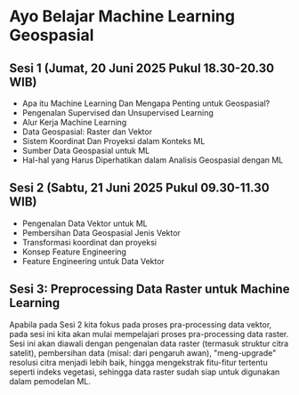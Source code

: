 # Ayo Belajar Machine Learning Geospasial

## Sesi 1 (Jumat, 20 Juni 2025 Pukul 18.30-20.30 WIB)
- Apa itu Machine Learning Dan Mengapa Penting untuk Geospasial?
- Pengenalan Supervised dan Unsupervised Learning
- Alur Kerja Machine Learning
- Data Geospasial: Raster dan Vektor
- Sistem Koordinat Dan Proyeksi dalam Konteks ML
- Sumber Data Geospasial untuk ML
- Hal-hal yang Harus Diperhatikan dalam Analisis Geospasial dengan ML

## Sesi 2 (Sabtu, 21 Juni 2025 Pukul 09.30-11.30 WIB) 
- Pengenalan Data Vektor untuk ML
- Pembersihan Data Geospasial Jenis Vektor
- Transformasi koordinat dan proyeksi
- Konsep Feature Engineering
- Feature Engineering untuk Data Vektor

## Sesi 3: Preprocessing Data Raster untuk Machine Learning
Apabila pada Sesi 2 kita fokus pada proses pra-processing data vektor, pada sesi ini kita akan mulai mempelajari proses pra-processing data raster. Sesi ini akan diawali dengan pengenalan data raster (termasuk struktur citra satelit), pembersihan data (misal: dari pengaruh awan), "meng-upgrade" resolusi citra menjadi lebih baik, hingga mengekstrak fitu-fitur tertentu seperti indeks vegetasi, sehingga data raster sudah siap untuk digunakan dalam pemodelan ML.
